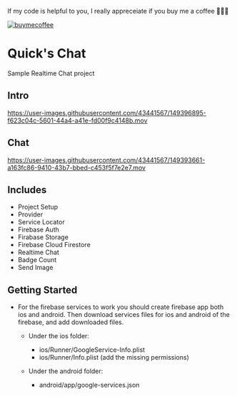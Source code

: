 If my code is helpful to you, I really appreceiate if you buy me a coffee 🙇🏻‍☕️ 

[![buymecoffee](https://user-images.githubusercontent.com/43441567/149409893-4e380e53-36df-4de6-b5c0-482f837ab4dc.gif)](https://www.buymeacoffee.com/erncncbk)

# Quick's Chat

Sample Realtime Chat project

## Intro

https://user-images.githubusercontent.com/43441567/149396895-f623c04c-5601-44a4-a41e-fd00f9c4148b.mov



## Chat

https://user-images.githubusercontent.com/43441567/149393661-a163fc86-9410-43b7-bbed-c453f5f7e2e7.mov

## Includes

- Project Setup
- Provider
- Service Locator
- Firebase Auth
- Firabase Storage
- Firebase Cloud Firestore
- Realtime Chat
- Badge Count
- Send Image


## Getting Started
-   For the firebase services to work you should create firebase app both ios and android. Then download services files for ios and android of the firebase, and add downloaded files.
    -   Under the ios folder:
        -   ios/Runner/GoogleService-Info.plist
        -   ios/Runner/Info.plist (add the missing permissions)

    -   Under the android folder:
        -   android/app/google-services.json






